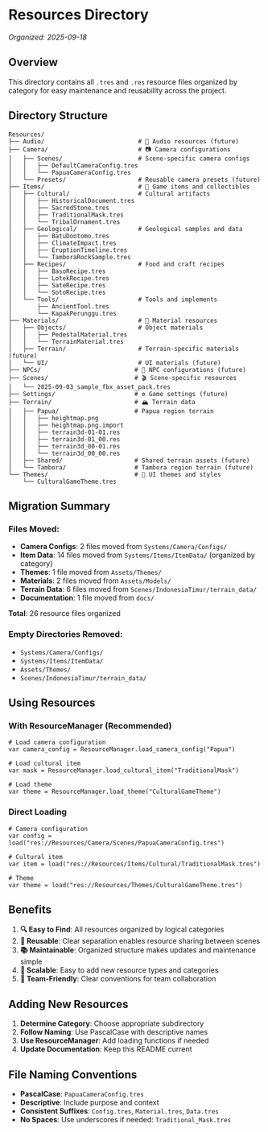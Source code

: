 # Resources Directory

*Organized: 2025-09-18*

## Overview

This directory contains all `.tres` and `.res` resource files organized by category for easy maintenance and reusability across the project.

## Directory Structure

```
Resources/
├── Audio/                          # 🎵 Audio resources (future)
├── Camera/                         # 📷 Camera configurations
│   ├── Scenes/                     # Scene-specific camera configs
│   │   ├── DefaultCameraConfig.tres
│   │   └── PapuaCameraConfig.tres
│   └── Presets/                    # Reusable camera presets (future)
├── Items/                          # 🎒 Game items and collectibles
│   ├── Cultural/                   # Cultural artifacts
│   │   ├── HistoricalDocument.tres
│   │   ├── SacredStone.tres
│   │   ├── TraditionalMask.tres
│   │   └── TribalOrnament.tres
│   ├── Geological/                 # Geological samples and data
│   │   ├── BatuDootomo.tres
│   │   ├── ClimateImpact.tres
│   │   ├── EruptionTimeline.tres
│   │   └── TamboraRockSample.tres
│   ├── Recipes/                    # Food and craft recipes
│   │   ├── BasoRecipe.tres
│   │   ├── LotekRecipe.tres
│   │   ├── SateRecipe.tres
│   │   └── SotoRecipe.tres
│   └── Tools/                      # Tools and implements
│       ├── AncientTool.tres
│       └── KapakPerunggu.tres
├── Materials/                      # 🎨 Material resources
│   ├── Objects/                    # Object materials
│   │   ├── PedestalMaterial.tres
│   │   └── TerrainMaterial.tres
│   ├── Terrain/                    # Terrain-specific materials (future)
│   └── UI/                         # UI materials (future)
├── NPCs/                          # 👥 NPC configurations (future)
├── Scenes/                        # 🎬 Scene-specific resources
│   └── 2025-09-03_sample_fbx_asset_pack.tres
├── Settings/                      # ⚙️ Game settings (future)
├── Terrain/                       # 🏔️ Terrain data
│   ├── Papua/                     # Papua region terrain
│   │   ├── heightmap.png
│   │   ├── heightmap.png.import
│   │   ├── terrain3d-01-01.res
│   │   ├── terrain3d-01_00.res
│   │   ├── terrain3d_00-01.res
│   │   └── terrain3d_00_00.res
│   ├── Shared/                    # Shared terrain assets (future)
│   └── Tambora/                   # Tambora region terrain (future)
└── Themes/                        # 🎨 UI themes and styles
    └── CulturalGameTheme.tres
```

## Migration Summary

### Files Moved:
- **Camera Configs**: 2 files moved from `Systems/Camera/Configs/`
- **Item Data**: 14 files moved from `Systems/Items/ItemData/` (organized by category)
- **Themes**: 1 file moved from `Assets/Themes/`
- **Materials**: 2 files moved from `Assets/Models/`
- **Terrain Data**: 6 files moved from `Scenes/IndonesiaTimur/terrain_data/`
- **Documentation**: 1 file moved from `docs/`

**Total**: 26 resource files organized

### Empty Directories Removed:
- `Systems/Camera/Configs/`
- `Systems/Items/ItemData/`
- `Assets/Themes/`
- `Scenes/IndonesiaTimur/terrain_data/`

## Using Resources

### With ResourceManager (Recommended)
```gdscript
# Load camera configuration
var camera_config = ResourceManager.load_camera_config("Papua")

# Load cultural item
var mask = ResourceManager.load_cultural_item("TraditionalMask")

# Load theme
var theme = ResourceManager.load_theme("CulturalGameTheme")
```

### Direct Loading
```gdscript
# Camera configuration
var config = load("res://Resources/Camera/Scenes/PapuaCameraConfig.tres")

# Cultural item
var item = load("res://Resources/Items/Cultural/TraditionalMask.tres")

# Theme
var theme = load("res://Resources/Themes/CulturalGameTheme.tres")
```

## Benefits

1. **🔍 Easy to Find**: All resources organized by logical categories
2. **🔄 Reusable**: Clear separation enables resource sharing between scenes
3. **📚 Maintainable**: Organized structure makes updates and maintenance simple
4. **🎯 Scalable**: Easy to add new resource types and categories
5. **👥 Team-Friendly**: Clear conventions for team collaboration

## Adding New Resources

1. **Determine Category**: Choose appropriate subdirectory
2. **Follow Naming**: Use PascalCase with descriptive names
3. **Use ResourceManager**: Add loading functions if needed
4. **Update Documentation**: Keep this README current

## File Naming Conventions

- **PascalCase**: `PapuaCameraConfig.tres`
- **Descriptive**: Include purpose and context
- **Consistent Suffixes**: `Config.tres`, `Material.tres`, `Data.tres`
- **No Spaces**: Use underscores if needed: `Traditional_Mask.tres`
